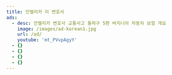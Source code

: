 ```yaml
---
title: 안젤리카 리 변호사
ads:
  - desc: 안젤리카 변호사 교통사고 돌파구 5편 버지니아 자동차 보험 개요
    image: /images/ad-korean1.jpg
    url: /ad/
    youtube: 'mt_PVvpAgyY'
  - {}
  - {}
  - {}
  - {}
---
```


